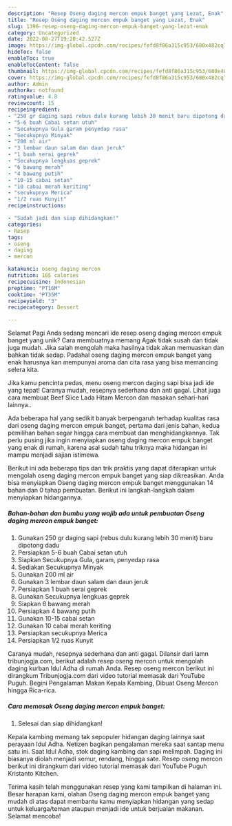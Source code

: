```yaml
---
description: "Resep Oseng daging mercon empuk banget yang Lezat, Enak"
title: "Resep Oseng daging mercon empuk banget yang Lezat, Enak"
slug: 1396-resep-oseng-daging-mercon-empuk-banget-yang-lezat-enak
category: Uncategorized
date: 2022-08-27T19:20:42.527Z
image: https://img-global.cpcdn.com/recipes/fefd8f86a315c953/680x482cq70/oseng-daging-mercon-empuk-banget-foto-resep-utama.jpg
hideToc: false
enableToc: true
enableTocContent: false
thumbnail: https://img-global.cpcdn.com/recipes/fefd8f86a315c953/680x482cq70/oseng-daging-mercon-empuk-banget-foto-resep-utama.jpg
cover: https://img-global.cpcdn.com/recipes/fefd8f86a315c953/680x482cq70/oseng-daging-mercon-empuk-banget-foto-resep-utama.jpg
author: Admin
authorAv: notfound
ratingvalue: 4.8
reviewcount: 15
recipeingredient:
- "250 gr daging sapi rebus dulu kurang lebih 30 menit baru dipotong dadu"
- "5-6 buah Cabai setan utuh"
- "Secukupnya Gula garam penyedap rasa"
- "Secukupnya Minyak"
- "200 ml air"
- "3 lembar daun salam dan daun jeruk"
- "1 buah serai geprek"
- "Secukupnya lengkuas geprek"
- "6 bawang merah"
- "4 bawang putih"
- "10-15 cabai setan"
- "10 cabai merah keriting"
- "secukupnya Merica"
- "1/2 ruas Kunyit"
recipeinstructions:

- "Sudah jadi dan siap dihidangkan!"
categories:
- Resep
tags:
- oseng
- daging
- mercon

katakunci: oseng daging mercon 
nutrition: 165 calories
recipecuisine: Indonesian
preptime: "PT16M"
cooktime: "PT35M"
recipeyield: "3"
recipecategory: Dessert

---
```



Selamat Pagi Anda sedang mencari ide resep oseng daging mercon empuk banget yang unik? Cara membuatnya memang Agak tidak susah dan tidak juga mudah. Jika salah mengolah maka hasilnya tidak akan memuaskan dan bahkan tidak sedap. Padahal oseng daging mercon empuk banget yang enak harusnya kan mempunyai aroma dan cita rasa yang bisa memancing selera kita.


Jika kamu pencinta pedas, menu oseng mercon daging sapi bisa jadi ide yang tepat! Caranya mudah, resepnya sederhana dan anti gagal. Lihat juga cara membuat Beef Slice Lada Hitam Mercon dan masakan sehari-hari lainnya..

Ada beberapa hal yang sedikit banyak berpengaruh terhadap kualitas rasa dari oseng daging mercon empuk banget, pertama dari jenis bahan, kedua pemilihan bahan segar hingga cara membuat dan menghidangkannya. Tak perlu pusing jika ingin menyiapkan oseng daging mercon empuk banget yang enak di rumah, karena asal sudah tahu triknya maka hidangan ini mampu menjadi sajian istimewa.


Berikut ini ada beberapa tips dan trik praktis yang dapat diterapkan untuk mengolah oseng daging mercon empuk banget yang siap dikreasikan. Anda bisa menyiapkan Oseng daging mercon empuk banget menggunakan 14 bahan dan 0 tahap pembuatan. Berikut ini langkah-langkah dalam menyiapkan hidangannya.

<!--inarticleads1-->

##### Bahan-bahan dan bumbu yang wajib ada untuk pembuatan Oseng daging mercon empuk banget:

1. Gunakan 250 gr daging sapi (rebus dulu kurang lebih 30 menit) baru dipotong dadu
1. Persiapkan 5-6 buah Cabai setan utuh
1. Siapkan Secukupnya Gula, garam, penyedap rasa
1. Sediakan Secukupnya Minyak
1. Gunakan 200 ml air
1. Gunakan 3 lembar daun salam dan daun jeruk
1. Persiapkan 1 buah serai geprek
1. Gunakan Secukupnya lengkuas geprek
1. Siapkan 6 bawang merah
1. Persiapkan 4 bawang putih
1. Gunakan 10-15 cabai setan
1. Gunakan 10 cabai merah keriting
1. Persiapkan secukupnya Merica
1. Persiapkan 1/2 ruas Kunyit


Caranya mudah, resepnya sederhana dan anti gagal. Dilansir dari lamn tribunjogja.com, berikut adalah resep oseng mercon untuk mengolah daging kurban Idul Adha di rumah Anda. Resep oseng mercon berikut ini dirangkum Tribunjogja.com dari video tutorial memasak dari YouTube Puguh. Begini Pengalaman Makan Kepala Kambing, Dibuat Oseng Mercon hingga Rica-rica. 

<!--inarticleads2-->

##### Cara memasak Oseng daging mercon empuk banget:


1. Selesai dan siap dihidangkan!

Kepala kambing memang tak sepopuler hidangan daging lainnya saat perayaan Idul Adha. Netizen bagikan pengalaman mereka saat santap menu satu ini. Saat Idul Adha, stok daging kambing dan sapi melimpah. Daging ini biasanya diolah menjadi semur, rendang, hingga sate. Resep oseng mercon berikut ini dirangkum dari video tutorial memasak dari YouTube Puguh Kristanto Kitchen. 

Terima kasih telah menggunakan resep yang kami tampilkan di halaman ini. Besar harapan kami, olahan Oseng daging mercon empuk banget yang mudah di atas dapat membantu kamu menyiapkan hidangan yang sedap untuk keluarga/teman ataupun menjadi ide untuk berjualan makanan. Selamat mencoba!
